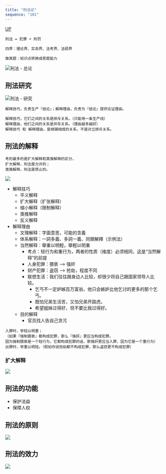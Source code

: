 ```yaml
---
title: "刑法论"
sequence: "101"
---
```


[UP](/law/criminal-law-index.html)


```text
刑法 = 犯罪 + 刑罚
```

```text
四界：理论界、实务界、法考界、法硕界
```

```text
做真题：知识点转换成答题能力
```

![刑法 - 总论](/assets/images/law/mindmap/penal/刑法-总论.svg)

## 刑法研究

![刑法 - 研究](/assets/images/law/mindmap/penal/刑法-研究.svg)


```text
解释技巧，负责生产『结论』；解释理由，负责为『结论』提供论证理由。

解释技巧，它们之间的关系是排斥关系。（只能用一条生产线）
解释理由，他们之间的关系是并存关系。（理由越多越好）
解释技巧 和 解释理由，是相辅相成的关系，不是对立排斥关系。
```

## 刑法的解释

```text
考的最多的是扩大解释和类推解释的区分，
扩大解释，刑法是允许的；
类推解释，刑法是禁止的。
```

![](/assets/images/law/criminal/刑法论-刑法的解释.svg)

- 解释技巧
    - 平义解释
    - 扩大解释（扩张解释）
    - 缩小解释（限制解释）
    - 类推解释
    - 反义解释
- 解释理由
    - 文理解释：字面意思，可能的含義
    - 体系解释：一詞多義、多詞一義、同類解釋（示例法）
    - 当然解释：舉重以明輕，舉輕以明重
        - 考点：轻行为和重行为，两者的性质（维度）必须相同，这是“当然解释”的前提
        - 人身犯罪：猥亵 --> 强奸
        - 财产犯罪：盗窃 --> 抢劫，程度不同
        - 联想生活：我们往往跟身边人比较，却很少将自己跟国家领导人比较。
            - 乞丐不一定妒嫉百万富翁，他只会嫉妒比他乞讨的更多的那个乞丐。
            - 既怕兄弟生活苦，又怕兄弟开路虎。
            - 希望姐妹过得好，但不要比我过得好。
    - 目的解释
        - 官员找人告自己贪污

```text
入罪时，举轻以明重；
（如果『强制猥亵』都构成犯罪，那么『强奸』更应当构成犯罪。
因为强制猥亵是一个轻行为，它都构成犯罪的话，那强奸更应当入罪，因为它是一个重行为）
出罪时，举重以明轻。（假如你说抢劫都不构成犯罪，那么盗窃更不构成犯罪）
```

### 扩大解释

![](/assets/images/law/criminal/刑法论-刑法的解释-扩大解释.svg)

## 刑法的功能

- 保护法益
- 保障人权

## 刑法的原则

![](/assets/images/law/criminal/刑法论-刑法的原则.svg)

## 刑法的效力

![](/assets/images/law/criminal/刑法论-刑法的效力.svg)
